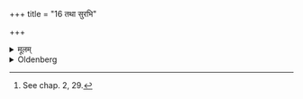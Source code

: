+++
title = "16 तथा सुरभि"

+++

<details><summary>मूलम्</summary>

तथा सुरभि १६
</details>

<details><summary>Oldenberg</summary>

16. [^8]  In the same way the perfume.


[^8]:  See chap. 2, 29.
</details>
